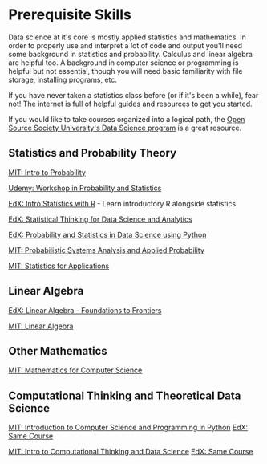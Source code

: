 # Prerequisite Skills

Data science at it's core is mostly applied statistics and mathematics. In order to properly use and interpret a lot of code and output you'll need some background in statistics and probability. Calculus and linear algebra are helpful too. A background in computer science or programming is helpful but not essential, though you will need basic familiarity with file storage, installing programs, etc.

If you have never taken a statistics class before (or if it's been a while), fear not! The internet is full of helpful guides and resources to get you started.

If you would like to take courses organized into a logical path, the [Open Source Society University's Data Science program](https://github.com/ossu/data-science) is a great resource.

## Statistics and Probability Theory

[MIT: Intro to Probability](https://ocw.mit.edu/resources/res-6-012-introduction-to-probability-spring-2018/)

[Udemy: Workshop in Probability and Statistics](https://www.udemy.com/statshelp/)

[EdX: Intro Statistics with R](https://courses.edx.org/courses/course-v1:HarvardX+PH525.1x+2T2018/course/) - Learn introductory R alongside statistics

[EdX: Statistical Thinking for Data Science and Analytics](https://www.edx.org/course/statistical-thinking-for-data-science-and-analytics)

[EdX: Probability and Statistics in Data Science using Python](https://www.edx.org/course/probability-and-statistics-in-data-science-using-python-0)

[MIT: Probabilistic Systems Analysis and Applied Probability](https://ocw.mit.edu/courses/electrical-engineering-and-computer-science/6-041sc-probabilistic-systems-analysis-and-applied-probability-fall-2013/)

[MIT: Statistics for Applications](https://ocw.mit.edu/courses/mathematics/18-650-statistics-for-applications-fall-2016/index.htm)


## Linear Algebra

[EdX: Linear Algebra - Foundations to Frontiers](https://www.edx.org/course/linear-algebra-foundations-to-frontiers-0)

[MIT: Linear Algebra](https://ocw.mit.edu/courses/mathematics/18-06sc-linear-algebra-fall-2011/)


## Other Mathematics
[MIT: Mathematics for Computer Science](https://ocw.mit.edu/courses/electrical-engineering-and-computer-science/6-042j-mathematics-for-computer-science-spring-2015/)


## Computational Thinking and Theoretical Data Science

[MIT: Introduction to Computer Science and Programming in Python](https://ocw.mit.edu/courses/electrical-engineering-and-computer-science/6-0001-introduction-to-computer-science-and-programming-in-python-fall-2016/index.htm)
[EdX: Same Course](https://www.edx.org/course/introduction-to-computer-science-and-programming-using-python-0)

[MIT: Intro to Computational Thinking and Data Science](https://ocw.mit.edu/courses/electrical-engineering-and-computer-science/6-0002-introduction-to-computational-thinking-and-data-science-fall-2016/index.htm)
[EdX: Same Course](https://www.edx.org/course/introduction-computational-thinking-data-mitx-6-00-2x-7)

